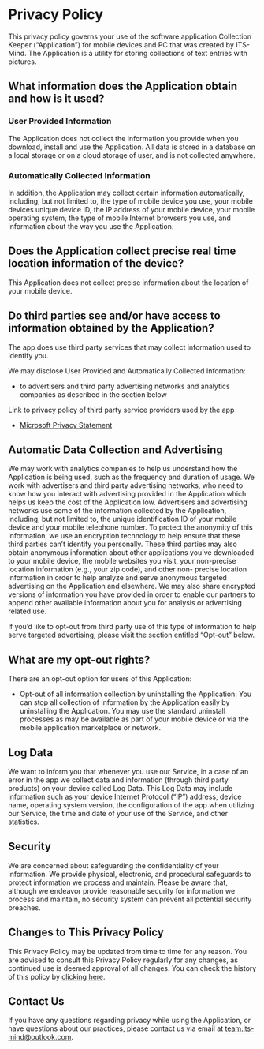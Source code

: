 # Privacy Policy
This privacy policy governs your use of the software application Collection Keeper (“Application”) for mobile devices and PC that was created by ITS-Mind. The Application is a utility for storing collections of text entries with pictures.  

## What information does the Application obtain and how is it used?

### User Provided Information
The Application does not collect the information you provide when you download, install and use the Application. All data is stored in a database on a local storage or on a cloud storage of user, and is not collected anywhere.

### Automatically Collected Information
In addition, the Application may collect certain information automatically, including, but not limited to, the type of mobile device you use, your mobile devices unique device ID, the IP address of your mobile device, your mobile operating system, the type of mobile Internet browsers you use, and information about the way you use the Application.

## Does the Application collect precise real time location information of the device?
This Application does not collect precise information about the location of your mobile device.

## Do third parties see and/or have access to information obtained by the Application?
The app does use third party services that may collect information used to identify you. 

We may disclose User Provided and Automatically Collected Information:
- to advertisers and third party advertising networks and analytics companies as described in the section below 

Link to privacy policy of third party service providers used by the app 
- [Microsoft Privacy Statement](https://privacy.microsoft.com/en-us/privacystatement)

## Automatic Data Collection and Advertising
We may work with analytics companies to help us understand how the Application is being used, such as the frequency and duration of usage. We work with advertisers and third party advertising networks, who need to know how you interact with advertising provided in the Application which helps us keep the cost of the Application low. Advertisers and advertising networks use some of the information collected by the Application, including, but not limited to, the unique identification ID of your mobile device and your mobile telephone number. To protect the anonymity of this information, we use an encryption technology to help ensure that these third parties can’t identify you personally. These third parties may also obtain anonymous information about other applications you’ve downloaded to your mobile device, the mobile websites you visit, your non-precise location information (e.g., your zip code), and other non- precise location information in order to help analyze and serve anonymous targeted advertising on the Application and elsewhere. We may also share encrypted versions of information you have provided in order to enable our partners to append other available information about you for analysis or advertising related use.

If you’d like to opt-out from third party use of this type of information to help serve targeted advertising, please visit the section entitled “Opt-out” below.  

## What are my opt-out rights?
There are an opt-out option for users of this Application: 
- Opt-out of all information collection by uninstalling the Application: You can stop all collection of information by the Application easily by uninstalling the Application. You may use the standard uninstall processes as may be available as part of your mobile device or via the mobile application marketplace or network. 

## Log Data
We want to inform you that whenever you use our Service, in a case of an error in the app we collect data and information (through third party products) on your device called Log Data. This Log Data may include information such as your device Internet Protocol (“IP”) address, device name, operating system version, the configuration of the app when utilizing our Service, the time and date of your use of the Service, and other statistics. 

## Security
We are concerned about safeguarding the confidentiality of your information. We provide physical, electronic, and procedural safeguards to protect information we process and maintain. Please be aware that, although we endeavor provide reasonable security for information we process and maintain, no security system can prevent all potential security breaches. 

## Changes to This Privacy Policy
This Privacy Policy may be updated from time to time for any reason. You are advised to consult this Privacy Policy regularly for any changes, as continued use is deemed approval of all changes. You can check the history of this policy by [clicking here](https://github.com/jarilo32/ckpolicy/commits/master/index.html). 

## Contact Us
If you have any questions regarding privacy while using the Application, or have questions about our practices, please contact us via email at team.its-mind@outlook.com. 
